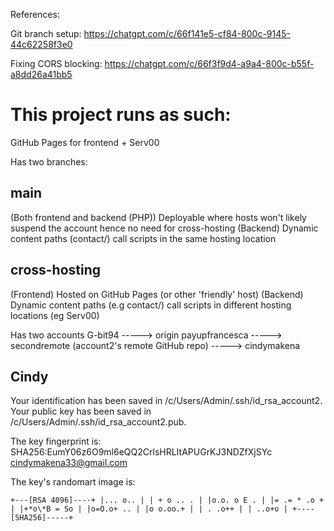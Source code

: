 References:

Git branch setup: https://chatgpt.com/c/66f141e5-cf84-800c-9145-44c62258f3e0

Fixing CORS blocking: https://chatgpt.com/c/66f3f9d4-a9a4-800c-b55f-a8dd26a41bb5

# This project runs as such:

GitHub Pages for frontend + Serv00<OR other host for serving dynamic content>

Has two branches:

## main

(Both frontend and backend (PHP)) Deployable where hosts won't likely suspend the account hence no need for cross-hosting
(Backend) Dynamic content paths (contact/) call scripts in the same hosting location

## cross-hosting

(Frontend) Hosted on GitHub Pages (or other 'friendly' host)
(Backend) Dynamic content paths (e.g contact/) call scripts in different hosting locations (eg Serv00)

Has two accounts
G-bit94 -----> origin
payupfrancesca -----> secondremote (account2's remote GitHub repo) -----> cindymakena

## Cindy

Your identification has been saved in /c/Users/Admin/.ssh/id_rsa_account2.
Your public key has been saved in /c/Users/Admin/.ssh/id_rsa_account2.pub.

The key fingerprint is:
SHA256:EumY06z6O9ml6eQQ2CrlsHRLItAPUGrKJ3NDZfXjSYc cindymakena33@gmail.com

The key's randomart image is:

`+---[RSA 4096]----+
|... o.. |
| + o .. . |
|o.o. o E . |
|= .= * .o + |
|+*o\*B = So |
|o=O.o+ .. |
|o o.oo.+ |
| . .o++ |
| ..o+o |
+----[SHA256]-----+`
